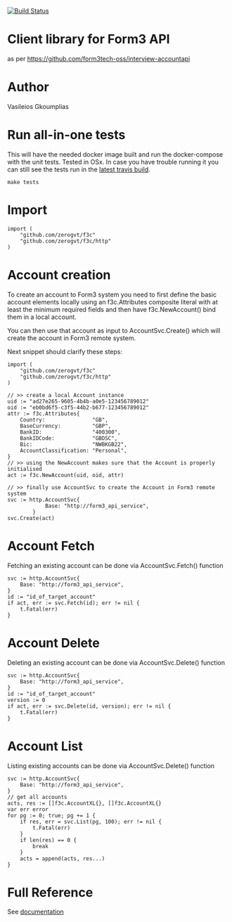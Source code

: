 [![Build Status](https://travis-ci.com/zerogvt/f3c.svg?token=zDwdCt1iLHUMB3eVQDMy&branch=main)](https://travis-ci.com/github/zerogvt/f3c)

# Client library for Form3 API
as per https://github.com/form3tech-oss/interview-accountapi

# Author
Vasileios Gkoumplias

# Run all-in-one tests
This will have the needed docker image built and run the docker-compose with the unit tests. Tested in OSx. In case you have trouble running it you can still see the tests run in the [latest travis build](https://travis-ci.com/github/zerogvt/f3c).

`make tests`

# Import
```
import (
    "github.com/zerogvt/f3c"
    "github.com/zerogvt/f3c/http"
)
```

# Account creation
To create an account to Form3 system you need to first define the basic account elements locally using an f3c.Attributes composite literal with at least the minimum required fields and then have f3c.NewAccount() bind them in a local account.

You can then use that account as input to AccountSvc.Create() which will create the account in Form3 remote system.

Next snippet should clarify these steps:
```
import (
    "github.com/zerogvt/f3c"
    "github.com/zerogvt/f3c/http"
)

// >> create a local Account instance
uid := "ad27e265-9605-4b4b-a0e5-123456789012"
oid := "eb0bd6f5-c3f5-44b2-b677-123456789012"
attr := f3c.Attributes{
    Country:               "GB",
    BaseCurrency:          "GBP",
    BankID:                "400300",
    BankIDCode:            "GBDSC",
    Bic:                   "NWBKGB22",
    AccountClassification: "Personal",
}
// >> using the NewAccount makes sure that the Account is properly initialised
act := f3c.NewAccount(uid, oid, attr)

// >> finally use AccountSvc to create the Account in Form3 remote system
svc := http.AccountSvc{
            Base: "http://form3_api_service",
        }
svc.Create(act)
```

# Account Fetch
Fetching an existing account can be done via AccountSvc.Fetch() function
```
svc := http.AccountSvc{
    Base: "http://form3_api_service",
}
id := "id_of_target_account"
if act, err := svc.Fetch(id); err != nil {
    t.Fatal(err)
}
```

# Account Delete
Deleting an existing account can be done via AccountSvc.Delete() function
```
svc := http.AccountSvc{
    Base: "http://form3_api_service",
}
id := "id_of_target_account"
version := 0
if act, err := svc.Delete(id, version); err != nil {
    t.Fatal(err)
}
```

# Account List
Listing existing accounts can be done via AccountSvc.Delete() function
```
svc := http.AccountSvc{
    Base: "http://form3_api_service",
}
// get all accounts
acts, res := []f3c.AccountXL{}, []f3c.AccountXL{}
var err error
for pg := 0; true; pg += 1 {
    if res, err = svc.List(pg, 100); err != nil {
        t.Fatal(err)
    }
    if len(res) == 0 {
        break
    }
    acts = append(acts, res...)
}
```

# Full Reference
See [documentation](./doc.md)